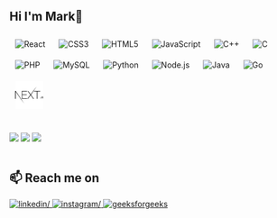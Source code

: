 ##  Hi I'm Mark👋
<div align="left">  
  <img style="margin: 10px" src="https://profilinator.rishav.dev/skills-assets/react-original-wordmark.svg" alt="React" height="50" />  
  <img style="margin: 10px" src="https://profilinator.rishav.dev/skills-assets/css3-original-wordmark.svg" alt="CSS3" height="50" />  
  <img style="margin: 10px" src="https://profilinator.rishav.dev/skills-assets/html5-original-wordmark.svg" alt="HTML5" height="50" />  
  <img style="margin: 10px" src="https://profilinator.rishav.dev/skills-assets/javascript-original.svg" alt="JavaScript" height="50" />  
  <img style="margin: 10px" src="https://profilinator.rishav.dev/skills-assets/cplusplus-original.svg" alt="C++" height="50" />  
  <img style="margin: 10px" src="https://profilinator.rishav.dev/skills-assets/c-original.svg" alt="C" height="50" />  
  <img style="margin: 10px" src="https://profilinator.rishav.dev/skills-assets/php-original.svg" alt="PHP" height="50" />  
  <img style="margin: 10px" src="https://profilinator.rishav.dev/skills-assets/mysql-original-wordmark.svg" alt="MySQL" height="50" />  
  <img style="margin: 10px" src="https://profilinator.rishav.dev/skills-assets/python-original.svg" alt="Python" height="50" />  
  <img style="margin: 10px" src="https://profilinator.rishav.dev/skills-assets/nodejs-original-wordmark.svg" alt="Node.js" height="50" />  
  <img style="margin: 10px" src="https://profilinator.rishav.dev/skills-assets/java-original-wordmark.svg" alt="Java" height="50" />  
  <img style="margin: 10px" src="https://profilinator.rishav.dev/skills-assets/go-original.svg" alt="Go" height="50" />  
  <img style="margin: 10px" src="https://github.com/devicons/devicon/blob/master/icons/nextjs/nextjs-original-wordmark.svg" alt="nextjs" height="50" />  
</div>  

##
<div>
  <img height="180em" src="https://github-readme-stats.vercel.app/api?username=markmark345&show_icons=true&theme=tokyonight"/>
<!--   <img align="center" width="47%" src="https://github-readme-streak-stats.herokuapp.com/?user=markmark345&theme=tokyonight"/> -->
  <img height="180em" src="https://github-readme-stats.vercel.app/api/top-langs/?username=markmark345&layout=compact&theme=tokyonight&langs_count=10"/>
  <img height="180em" src="https://github-profile-trophy.vercel.app/?username=markmark345&theme=tokyonight"/>
</div>

<br/>

## 📫 Reach me on
<div align="left">
  <a href="https://www.linkedin.com/in/natapatchara-anuroje-6956b7223/" target="_blank">
    <img src=https://img.shields.io/badge/linkedin-%231E77B5.svg?&style=for-the-badge&logo=linkedin&logoColor=white alt=linkedin/>
  </a>
  <a href="https://instagram.com/markntpc" target="_blank">
    <img src=https://img.shields.io/badge/instagram-%23000000.svg?&style=for-the-badge&logo=instagram&logoColor=white alt=instagram/>
  </a>  
  <a href="https://auth.geeksforgeeks.org/user/natapatcharaanuroje" target="_blank">
    <img src=	https://img.shields.io/badge/GeeksforGeeks-298D46?style=for-the-badge&logo=geeksforgeeks&logoColor=white alt="geeksforgeeks" />
</div> 

